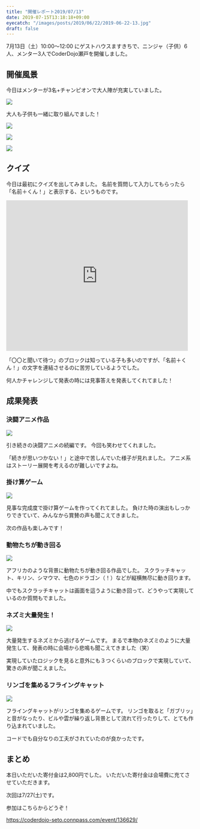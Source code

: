 ```yaml
---
title: "開催レポート2019/07/13"
date: 2019-07-15T13:18:18+09:00
eyecatch: "/images/posts/2019/06/22/2019-06-22-13.jpg"
draft: false
---
```


7月13日（土）10:00〜12:00 にゲストハウスますきちで、ニンジャ（子供）6人、メンター3人でCoderDojo瀬戸を開催しました。

## 開催風景

今日はメンターが3名+チャンピオンで大人陣が充実していました。

![](/images/posts/2019/07/15/2019-07-15-4.jpg)

大人も子供も一緒に取り組んでました！

![](/images/posts/2019/07/15/2019-07-15-2.jpg)

![](/images/posts/2019/07/15/2019-07-15-3.jpg)

![](/images/posts/2019/07/15/2019-07-15-1.jpg)

## クイズ

今日は最初にクイズを出してみました。
名前を質問して入力してもらったら「名前＋くん！」と表示する、というものです。

<iframe src="https://scratch.mit.edu/projects/320763684/embed" allowtransparency="true" width="485" height="402" frameborder="0" scrolling="no" allowfullscreen></iframe>

「〇〇と聞いて待つ」のブロックは知っている子も多いのですが、「名前＋くん！」の文字を連結させるのに苦労しているようでした。

何人かチャレンジして発表の時には見事答えを発表してくれてました！

## 成果発表

### 決闘アニメ作品

![](/images/posts/2019/07/15/2019-07-15-6.jpg)

引き続きの決闘アニメの続編です。
今回も笑わせてくれました。

「続きが思いつかない！」と途中で苦しんでいた様子が見れました。
アニメ系はストーリー展開を考えるのが難しいですよね。

### 掛け算ゲーム

![](/images/posts/2019/07/15/2019-07-15-7.jpg)

見事な完成度で掛け算ゲームを作ってくれてました。
負けた時の演出もしっかりできていて、みんなから賞賛の声も聞こえてきました。

次の作品も楽しみです！

### 動物たちが動き回る

![](/images/posts/2019/07/15/2019-07-15-8.jpg)

アフリカのような背景に動物たちが動き回る作品でした。
スクラッチキャット、キリン、シマウマ、七色のドラゴン（！）などが縦横無尽に動き回ります。

中でもスクラッチキャットは画面を這うように動き回って、どうやって実現しているのか質問もでました。


### ネズミ大量発生！

![](/images/posts/2019/07/15/2019-07-15-9.jpg)

大量発生するネズミから逃げるゲームです。
まるで本物のネズミのように大量発生して、発表の時に会場から悲鳴も聞こえてきました（笑）

実現していたロジックを見ると意外にも３つくらいのブロックで実現していて、驚きの声が聞こえました。

### リンゴを集めるフライングキャット

![](/images/posts/2019/07/15/2019-07-15-10.jpg)

フライングキャットがリンゴを集めるゲームです。
リンゴを取ると「ガブリッ」と音がなったり、ビルや雲が繰り返し背景として流れて行ったりして、とても作り込まれていました。

コードでも自分なりの工夫がされていたのが良かったです。

## まとめ

本日いただいた寄付金は2,800円でした。
いただいた寄付金は会場費に充てさせていただきます。


次回は7/27(土)です。

参加はこちらからどうぞ！

https://coderdojo-seto.connpass.com/event/136629/
